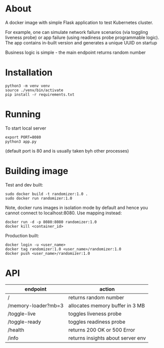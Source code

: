 # About
A docker image with simple Flask application to test Kubernetes cluster. 

For example, one can simulate network failure scenarios (via toggling liveness probe) or app failure (using readiness 
probe programmable logic). The app contains in-built version and generates a unique UUID on startup

Business logic is simple - the main endpoint returns random number  

# Installation


```shell
python3 -m venv venv
source ./venv/bin/activate
pip install -r requirements.txt
```

# Running

To start local server
```shell
export PORT=8080
python3 app.py
```

(default port is 80 and is usually taken byh other processes)

# Building image

Test and dev built:

```shell
sudo docker build -t randomizer:1.0 .
sudo docker run randomizer:1.0
```
Note, docker runs images in isolation mode by default and hence you cannot connect to localhost:8080. Use mapping instead:

```shell
docker run -d -p 8080:8080 randomizer:1.0
docker kill <container_id>
```

Production built:

```shell
docker login -u <user_name>
docker tag randomizer:1.0 <user_name>/randomizer:1.0
docker push <user_name>/randomizer:1.0
```

# API
| endpoint            | action                            |   
|---------------------|-----------------------------------|
 | /                   | returns random number             |
| /memory-loader?mb=3 | allocates memory buffer in 3 MB   |
| /toggle-live        | toggles liveness probe            |
| /toggle-ready       | toggles readiness probe           |
| /health             | returns 200 OK or 500 Error       |
| /info               | returns insights about server env |




